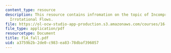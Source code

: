 ```yaml
---
content_type: resource
description: This resource contains infromation on the topic of Incompressible and
  Irrotational Flows.
file: https://ol-ocw-studio-app-production.s3.amazonaws.com/courses/16-01-unified-engineering-i-ii-iii-iv-fall-2005-spring-2006/a3759b2b2de0c983ea8378dbaf396057_f14_fall.pdf
file_type: application/pdf
resourcetype: Document
title: f14_fall.pdf
uid: a3759b2b-2de0-c983-ea83-78dbaf396057
---
```

